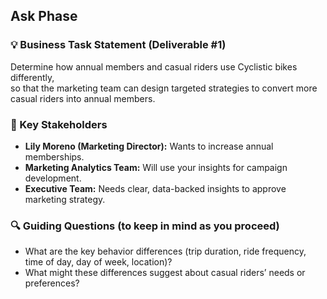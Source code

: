 ## Ask Phase

### 💡 Business Task Statement (Deliverable #1)
Determine how annual members and casual riders use Cyclistic bikes differently,  
so that the marketing team can design targeted strategies to convert more casual riders into annual members.

### 👥 Key Stakeholders
- **Lily Moreno (Marketing Director):** Wants to increase annual memberships.
- **Marketing Analytics Team:** Will use your insights for campaign development.
- **Executive Team:** Needs clear, data-backed insights to approve marketing strategy.

### 🔍 Guiding Questions (to keep in mind as you proceed)
- What are the key behavior differences (trip duration, ride frequency, time of day, day of week, location)?
- What might these differences suggest about casual riders’ needs or preferences?
